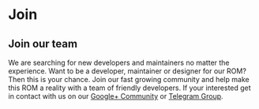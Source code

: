 # Join

## Join our team

We are searching for new developers and maintainers no matter the experience. Want to be a developer, maintainer or designer for our ROM? Then this is your chance. Join our fast growing community and help make this ROM a reality with a team of friendly developers. If your interested get in contact with us on our [Google+ Community](https://plus.google.com/communities/108869588356214314591) or [Telegram Group](https://t.me/OwnROM).